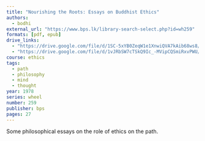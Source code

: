 ```yaml
---
title: "Nourishing the Roots: Essays on Buddhist Ethics"
authors:
  - bodhi
external_url: "https://www.bps.lk/library-search-select.php?id=wh259"
formats: [pdf, epub]
drive_links:
  - "https://drive.google.com/file/d/1SC-5xYB0ZeqW1e1XnwiQVA7kAib68ws8/view?usp=drivesdk"
  - "https://drive.google.com/file/d/1vJRbSW7cTSkQ9Ic_-MVipCQSmiRxvPWU/view?usp=drivesdk"
course: ethics
tags:
  - path
  - philosophy
  - mind
  - thought
year: 1978
series: wheel
number: 259
publisher: bps
pages: 27
---
```


Some philosophical essays on the role of ethics on the path.


